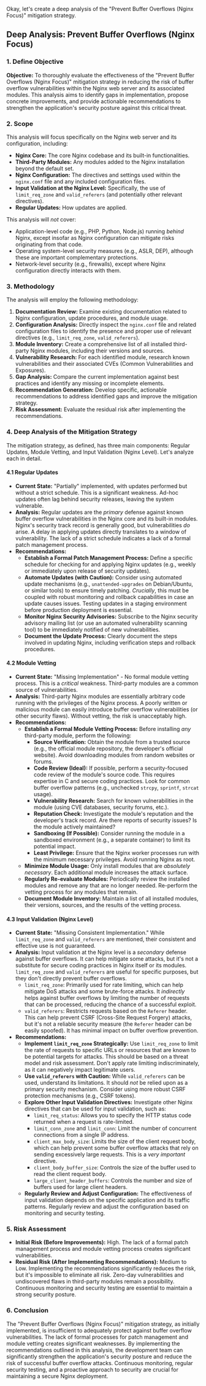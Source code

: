 Okay, let's create a deep analysis of the "Prevent Buffer Overflows (Nginx Focus)" mitigation strategy.

## Deep Analysis: Prevent Buffer Overflows (Nginx Focus)

### 1. Define Objective

**Objective:** To thoroughly evaluate the effectiveness of the "Prevent Buffer Overflows (Nginx Focus)" mitigation strategy in reducing the risk of buffer overflow vulnerabilities within the Nginx web server and its associated modules.  This analysis aims to identify gaps in implementation, propose concrete improvements, and provide actionable recommendations to strengthen the application's security posture against this critical threat.

### 2. Scope

This analysis will focus specifically on the Nginx web server and its configuration, including:

*   **Nginx Core:**  The core Nginx codebase and its built-in functionalities.
*   **Third-Party Modules:**  Any modules added to the Nginx installation beyond the default set.
*   **Nginx Configuration:**  The directives and settings used within the `nginx.conf` file and any included configuration files.
*   **Input Validation at the Nginx Level:**  Specifically, the use of `limit_req_zone` and `valid_referers` (and potentially other relevant directives).
* **Regular Updates:** How updates are applied.

This analysis will *not* cover:

*   Application-level code (e.g., PHP, Python, Node.js) running *behind* Nginx, except insofar as Nginx configuration can mitigate risks originating from that code.
*   Operating system-level security measures (e.g., ASLR, DEP), although these are important complementary protections.
*   Network-level security (e.g., firewalls), except where Nginx configuration directly interacts with them.

### 3. Methodology

The analysis will employ the following methodology:

1.  **Documentation Review:**  Examine existing documentation related to Nginx configuration, update procedures, and module usage.
2.  **Configuration Analysis:**  Directly inspect the `nginx.conf` file and related configuration files to identify the presence and proper use of relevant directives (e.g., `limit_req_zone`, `valid_referers`).
3.  **Module Inventory:**  Create a comprehensive list of all installed third-party Nginx modules, including their versions and sources.
4.  **Vulnerability Research:**  For each identified module, research known vulnerabilities and their associated CVEs (Common Vulnerabilities and Exposures).
5.  **Gap Analysis:**  Compare the current implementation against best practices and identify any missing or incomplete elements.
6.  **Recommendation Generation:**  Develop specific, actionable recommendations to address identified gaps and improve the mitigation strategy.
7. **Risk Assessment:** Evaluate the residual risk after implementing the recommendations.

### 4. Deep Analysis of the Mitigation Strategy

The mitigation strategy, as defined, has three main components: Regular Updates, Module Vetting, and Input Validation (Nginx Level). Let's analyze each in detail.

#### 4.1 Regular Updates

*   **Current State:**  "Partially" implemented, with updates performed but without a strict schedule.  This is a significant weakness.  Ad-hoc updates often lag behind security releases, leaving the system vulnerable.
*   **Analysis:**  Regular updates are the *primary* defense against known buffer overflow vulnerabilities in the Nginx core and its built-in modules.  Nginx's security track record is generally good, but vulnerabilities *do* arise.  A delay in applying updates directly translates to a window of vulnerability.  The lack of a strict schedule indicates a lack of a formal patch management process.
*   **Recommendations:**
    *   **Establish a Formal Patch Management Process:**  Define a specific schedule for checking for and applying Nginx updates (e.g., weekly or immediately upon release of security updates).
    *   **Automate Updates (with Caution):**  Consider using automated update mechanisms (e.g., `unattended-upgrades` on Debian/Ubuntu, or similar tools) to ensure timely patching.  *Crucially*, this must be coupled with robust monitoring and rollback capabilities in case an update causes issues.  Testing updates in a staging environment before production deployment is essential.
    *   **Monitor Nginx Security Advisories:**  Subscribe to the Nginx security advisory mailing list (or use an automated vulnerability scanning tool) to be immediately notified of new vulnerabilities.
    *   **Document the Update Process:**  Clearly document the steps involved in updating Nginx, including verification steps and rollback procedures.

#### 4.2 Module Vetting

*   **Current State:**  "Missing Implementation" - No formal module vetting process. This is a *critical* weakness.  Third-party modules are a common source of vulnerabilities.
*   **Analysis:**  Third-party Nginx modules are essentially arbitrary code running with the privileges of the Nginx process.  A poorly written or malicious module can easily introduce buffer overflow vulnerabilities (or other security flaws).  Without vetting, the risk is unacceptably high.
*   **Recommendations:**
    *   **Establish a Formal Module Vetting Process:**  Before installing *any* third-party module, perform the following:
        *   **Source Verification:**  Obtain the module from a trusted source (e.g., the official module repository, the developer's official website).  Avoid downloading modules from random websites or forums.
        *   **Code Review (Ideal):**  If possible, perform a security-focused code review of the module's source code.  This requires expertise in C and secure coding practices.  Look for common buffer overflow patterns (e.g., unchecked `strcpy`, `sprintf`, `strcat` usage).
        *   **Vulnerability Research:**  Search for known vulnerabilities in the module (using CVE databases, security forums, etc.).
        *   **Reputation Check:**  Investigate the module's reputation and the developer's track record.  Are there reports of security issues?  Is the module actively maintained?
        *   **Sandboxing (If Possible):**  Consider running the module in a sandboxed environment (e.g., a separate container) to limit its potential impact.
        *   **Least Privilege:**  Ensure that the Nginx worker processes run with the minimum necessary privileges.  Avoid running Nginx as root.
    *   **Minimize Module Usage:**  Only install modules that are *absolutely necessary*.  Each additional module increases the attack surface.
    *   **Regularly Re-evaluate Modules:**  Periodically review the installed modules and remove any that are no longer needed.  Re-perform the vetting process for any modules that remain.
    *   **Document Module Inventory:** Maintain a list of all installed modules, their versions, sources, and the results of the vetting process.

#### 4.3 Input Validation (Nginx Level)

*   **Current State:**  "Missing Consistent Implementation."  While `limit_req_zone` and `valid_referers` are mentioned, their consistent and effective use is not guaranteed.
*   **Analysis:**  Input validation at the Nginx level is a *secondary* defense against buffer overflows.  It can help mitigate some attacks, but it's not a substitute for secure coding practices in Nginx itself or its modules.  `limit_req_zone` and `valid_referers` are useful for specific purposes, but they don't directly prevent buffer overflows.
    *   `limit_req_zone`:  Primarily used for rate limiting, which can help mitigate DoS attacks and some brute-force attacks.  It *indirectly* helps against buffer overflows by limiting the number of requests that can be processed, reducing the chance of a successful exploit.
    *   `valid_referers`:  Restricts requests based on the `Referer` header.  This can help prevent CSRF (Cross-Site Request Forgery) attacks, but it's not a reliable security measure (the `Referer` header can be easily spoofed).  It has minimal impact on buffer overflow prevention.
*   **Recommendations:**
    *   **Implement `limit_req_zone` Strategically:**  Use `limit_req_zone` to limit the rate of requests to specific URLs or resources that are known to be potential targets for attacks.  This should be based on a threat model and risk assessment.  Don't apply rate limiting indiscriminately, as it can negatively impact legitimate users.
    *   **Use `valid_referers` with Caution:**  While `valid_referers` can be used, understand its limitations.  It should *not* be relied upon as a primary security mechanism.  Consider using more robust CSRF protection mechanisms (e.g., CSRF tokens).
    *   **Explore Other Input Validation Directives:**  Investigate other Nginx directives that can be used for input validation, such as:
        *   `limit_req_status`:  Allows you to specify the HTTP status code returned when a request is rate-limited.
        *   `limit_conn_zone` and `limit_conn`:  Limit the number of concurrent connections from a single IP address.
        *   `client_max_body_size`:  Limits the size of the client request body, which can help prevent some buffer overflow attacks that rely on sending excessively large requests.  This is a *very important* directive.
        *   `client_body_buffer_size`: Controls the size of the buffer used to read the client request body.
        *   `large_client_header_buffers`: Controls the number and size of buffers used for large client headers.
    *   **Regularly Review and Adjust Configuration:**  The effectiveness of input validation depends on the specific application and its traffic patterns.  Regularly review and adjust the configuration based on monitoring and security testing.

### 5. Risk Assessment

*   **Initial Risk (Before Improvements):** High. The lack of a formal patch management process and module vetting process creates significant vulnerabilities.
*   **Residual Risk (After Implementing Recommendations):** Medium to Low.  Implementing the recommendations significantly reduces the risk, but it's impossible to eliminate all risk.  Zero-day vulnerabilities and undiscovered flaws in third-party modules remain a possibility.  Continuous monitoring and security testing are essential to maintain a strong security posture.

### 6. Conclusion

The "Prevent Buffer Overflows (Nginx Focus)" mitigation strategy, as initially implemented, is insufficient to adequately protect against buffer overflow vulnerabilities.  The lack of formal processes for patch management and module vetting creates significant weaknesses.  By implementing the recommendations outlined in this analysis, the development team can significantly strengthen the application's security posture and reduce the risk of successful buffer overflow attacks.  Continuous monitoring, regular security testing, and a proactive approach to security are crucial for maintaining a secure Nginx deployment.